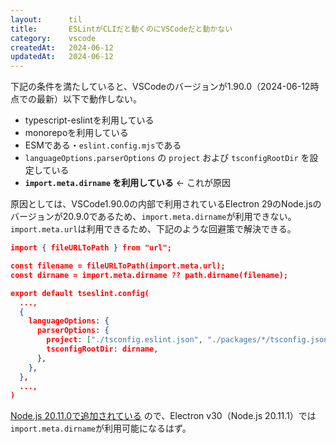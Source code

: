 ```yaml
---
layout:      til
title:       ESLintがCLIだと動くのにVSCodeだと動かない
category:    vscode 
createdAt:   2024-06-12
updatedAt:   2024-06-12
---
```


下記の条件を満たしていると、VSCodeのバージョンが1.90.0（2024-06-12時点での最新）以下で動作しない。

- typescript-eslintを利用している
- monorepoを利用している
- ESMである・`eslint.config.mjs`である
- `languageOptions.parserOptions` の `project` および `tsconfigRootDir` を設定している
- **`import.meta.dirname` を利用している** ← これが原因

原因としては、VSCode1.90.0の内部で利用されているElectron 29のNode.jsのバージョンが20.9.0であるため、`import.meta.dirname`が利用できない。
`import.meta.url`は利用できるため、下記のような回避策で解決できる。

```typescript:eslint.config.json
import { fileURLToPath } from "url";

const filename = fileURLToPath(import.meta.url);
const dirname = import.meta.dirname ?? path.dirname(filename);

export default tseslint.config(
  ...,
  {
    languageOptions: {
      parserOptions: {
        project: ["./tsconfig.eslint.json", "./packages/*/tsconfig.json"],
        tsconfigRootDir: dirname,
      },
    },
  },
  ...,
)
```

[Node.js 20.11.0で追加されている](https://github.com/nodejs/node/blob/main/doc/changelogs/CHANGELOG_V20.md#2024-01-09-version-20110-iron-lts-ulisesgascon) ので、Electron v30（Node.js 20.11.1）では`import.meta.dirname`が利用可能になるはず。
